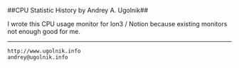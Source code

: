 ##CPU Statistic History by Andrey A. Ugolnik##

I wrote this CPU usage monitor for Ion3 / Notion because existing monitors not enough good for me.

***
```
http://www.ugolnik.info
andrey@ugolnik.info
```
